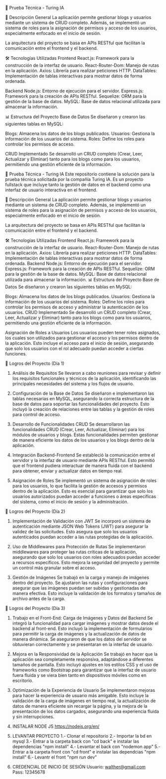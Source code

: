 🚀 Prueba Técnica - Turing IA

📌 Descripción General
La aplicación permite gestionar blogs y usuarios mediante un sistema de CRUD completo. Además, se implementó un sistema de roles para la asignación de permisos y acceso de los usuarios, especialmente enfocado en el inicio de sesión.

La arquitectura del proyecto se basa en APIs RESTful que facilitan la comunicación entre el frontend y el backend.

🛠️ Tecnologías Utilizadas
Frontend
React.js: Framework para la construcción de la interfaz de usuario.
React-Router-Dom: Manejo de rutas en la aplicación.
Axios: Librería para realizar peticiones HTTP.
DataTables: Implementación de tablas interactivas para mostrar datos de forma ordenada.


Backend
Node.js: Entorno de ejecución para el servidor.
Express.js: Framework para la creación de APIs RESTful.
Sequelize: ORM para la gestión de la base de datos.
MySQL: Base de datos relacional utilizada para almacenar la información.


📊 Estructura del Proyecto
Base de Datos
Se diseñaron y crearon las siguientes tablas en MySQL:

Blogs: Almacena los datos de los blogs publicados.
Usuarios: Gestiona la información de los usuarios del sistema.
Roles: Define los roles para controlar los permisos de acceso.

CRUD Implementado
Se desarrolló un CRUD completo (Crear, Leer, Actualizar y Eliminar) tanto para los blogs como para los usuarios, permitiendo una gestión eficiente de la información.




🚀 Prueba Técnica - Turing IA
Este repositorio contiene la solución para la prueba técnica solicitada por la compañía Turing IA. Es un proyecto fullstack que incluye tanto la gestión de datos en el backend como una interfaz de usuario interactiva en el frontend.

📌 Descripción General
La aplicación permite gestionar blogs y usuarios mediante un sistema de CRUD completo. Además, se implementó un sistema de roles para la asignación de permisos y acceso de los usuarios, especialmente enfocado en el inicio de sesión.

La arquitectura del proyecto se basa en APIs RESTful que facilitan la comunicación entre el frontend y el backend.

🛠️ Tecnologías Utilizadas
Frontend
React.js: Framework para la construcción de la interfaz de usuario.
React-Router-Dom: Manejo de rutas en la aplicación.
Axios: Librería para realizar peticiones HTTP.
DataTables: Implementación de tablas interactivas para mostrar datos de forma ordenada.
Backend
Node.js: Entorno de ejecución para el servidor.
Express.js: Framework para la creación de APIs RESTful.
Sequelize: ORM para la gestión de la base de datos.
MySQL: Base de datos relacional utilizada para almacenar la información.
📊 Estructura del Proyecto
Base de Datos
Se diseñaron y crearon las siguientes tablas en MySQL:

Blogs: Almacena los datos de los blogs publicados.
Usuarios: Gestiona la información de los usuarios del sistema.
Roles: Define los roles para controlar los permisos de acceso y administrar la autenticación de los usuarios.
CRUD Implementado
Se desarrolló un CRUD completo (Crear, Leer, Actualizar y Eliminar) tanto para los blogs como para los usuarios, permitiendo una gestión eficiente de la información.

Asignación de Roles a Usuarios
Los usuarios pueden tener roles asignados, los cuales son utilizados para gestionar el acceso y los permisos dentro de la aplicación. Esto incluye el acceso para el inicio de sesión, asegurando que solo los usuarios con el rol adecuado puedan acceder a ciertas funciones.

📅 Logros del Proyecto (Día 1)
1. Análisis de Requisitos
Se llevaron a cabo reuniones para revisar y definir los requisitos funcionales y técnicos de la aplicación, identificando las principales necesidades del sistema y los flujos de usuario.

2. Configuración de la Base de Datos
Se diseñaron e implementaron las tablas necesarias en MySQL, asegurando la correcta estructura de la base de datos para soportar las funcionalidades del proyecto. Esto incluyó la creación de relaciones entre las tablas y la gestión de roles para control de acceso.

3. Desarrollo de Funcionalidades CRUD
Se desarrollaron las funcionalidades CRUD (Crear, Leer, Actualizar, Eliminar) para los módulos de usuarios y blogs. Estas funcionalidades permiten gestionar de manera eficiente los datos de los usuarios y los blogs dentro de la aplicación.

4. Integración Backend-Frontend
Se estableció la comunicación entre el servidor y la interfaz de usuario mediante APIs RESTful. Esto permitió que el frontend pudiera interactuar de manera fluida con el backend para obtener, enviar y actualizar datos en tiempo real.

5. Asignación de Roles
Se implementó un sistema de asignación de roles para los usuarios, lo que facilita la gestión de accesos y permisos dentro de la aplicación. Esto es esencial para garantizar que solo los usuarios autorizados puedan acceder a funciones o áreas específicas del sistema, como el inicio de sesión y la administración.


📅 Logros del Proyecto (Día 2)
1. Implementación de Validación con JWT
Se incorporó un sistema de autenticación mediante JSON Web Tokens (JWT) para asegurar la validez de las solicitudes. Esto asegura que solo los usuarios autenticados puedan acceder a las rutas protegidas de la aplicación.

2. Uso de Middlewares para Protección de Rutas
Se implementaron middlewares para proteger las rutas críticas de la aplicación, asegurando que solo los usuarios con roles adecuados puedan acceder a recursos específicos. Esto mejora la seguridad del proyecto y permite un control más granular sobre el acceso.

3. Gestión de Imágenes
Se trabajó en la carga y manejo de imágenes dentro del proyecto. Se ajustaron las rutas y configuraciones para asegurar que las imágenes puedan ser subidas y gestionadas de manera efectiva. Esto incluye la validación de los formatos y tamaños de archivo antes de la carga.

📅 Logros del Proyecto (Día 3)

1. Trabajo en el Front-End: Carga de Imágenes y Datos del Backend
Se integró la funcionalidad para cargar imágenes y mostrar datos desde el backend al front-end. Esto incluyó la implementación de formularios para permitir la carga de imágenes y la actualización de datos de manera dinámica. Se aseguraron de que los datos del servidor se obtuvieran correctamente y se presentaran en la interfaz de usuario.

2. Mejora en la Responsividad de la Aplicación
Se trabajó en hacer que la aplicación sea completamente responsiva, adaptándose a diferentes tamaños de pantalla. Esto incluyó ajustes en los estilos CSS y el uso de frameworks como Bootstrap para garantizar que la interfaz de usuario fuera fluida y se viera bien tanto en dispositivos móviles como en escritorio.

3. Optimización de la Experiencia de Usuario
Se implementaron mejoras para hacer la experiencia de usuario más amigable. Esto incluye la validación de la carga de imágenes en tiempo real, la actualización de datos de manera eficiente sin recargar la página, y la mejora de la presentación de los datos cargados, asegurando una experiencia fluida y sin interrupciones.


4. INSTALAR NODE JS
https://nodejs.org/en/

5. LEVANTAR PROYECTO
1.- Clonar el repositorio
2.- Importar la bd en mysql
3.- Entrar a la carpeta back con "cd back" e instalar las dependencias "npm install"
4.- Levantar el back con "nodemon app"
5.- Entrar a la carpeta front con "cd front" e instalar las dependcias "npm install"
6.- Levantr el front "npm run dev"

6. CREDENCIAL DE INICIO DE SESIÓN
Usuario: walther@gmail.com  
Pass: 12345678
